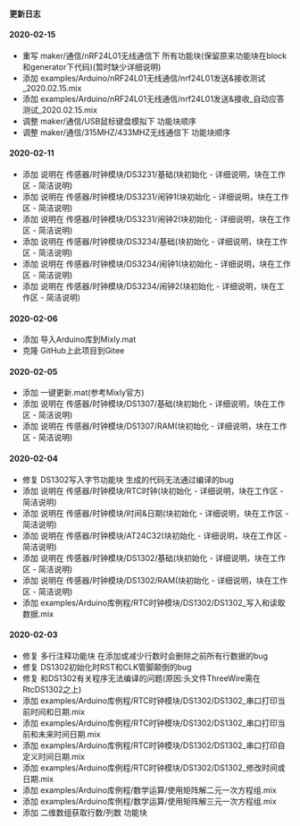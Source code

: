 #### 更新日志
#### 2020-02-15
* 重写 maker/通信/nRF24L01无线通信下 所有功能块(保留原来功能块在block和generator下代码)(暂时缺少详细说明)
* 添加 examples/Arduino/nRF24L01无线通信/nrf24L01发送&接收测试_2020.02.15.mix
* 添加 examples/Arduino/nRF24L01无线通信/nrf24L01发送&接收_自动应答测试_2020.02.15.mix
* 调整 maker/通信/USB鼠标键盘模拟下 功能块顺序
* 调整 maker/通信/315MHZ/433MHZ无线通信下 功能块顺序

#### 2020-02-11
* 添加 说明在 传感器/时钟模块/DS3231/基础(块初始化 - 详细说明，块在工作区 - 简洁说明)
* 添加 说明在 传感器/时钟模块/DS3231/闹钟1(块初始化 - 详细说明，块在工作区 - 简洁说明)
* 添加 说明在 传感器/时钟模块/DS3231/闹钟2(块初始化 - 详细说明，块在工作区 - 简洁说明)
* 添加 说明在 传感器/时钟模块/DS3234/基础(块初始化 - 详细说明，块在工作区 - 简洁说明)
* 添加 说明在 传感器/时钟模块/DS3234/闹钟1(块初始化 - 详细说明，块在工作区 - 简洁说明)
* 添加 说明在 传感器/时钟模块/DS3234/闹钟2(块初始化 - 详细说明，块在工作区 - 简洁说明)

#### 2020-02-06
* 添加 导入Arduino库到Mixly.mat
* 克隆 GitHub上此项目到Gitee

#### 2020-02-05
* 添加 一键更新.mat(参考Mixly官方)
* 添加 说明在 传感器/时钟模块/DS1307/基础(块初始化 - 详细说明，块在工作区 - 简洁说明)
* 添加 说明在 传感器/时钟模块/DS1307/RAM(块初始化 - 详细说明，块在工作区 - 简洁说明)

#### 2020-02-04
* 修复 DS1302写入字节功能块 生成的代码无法通过编译的bug
* 添加 说明在 传感器/时钟模块/RTC时钟(块初始化 - 详细说明，块在工作区 - 简洁说明)
* 添加 说明在 传感器/时钟模块/时间&日期(块初始化 - 详细说明，块在工作区 - 简洁说明)
* 添加 说明在 传感器/时钟模块/AT24C32(块初始化 - 详细说明，块在工作区 - 简洁说明)
* 添加 说明在 传感器/时钟模块/DS1302/基础(块初始化 - 详细说明，块在工作区 - 简洁说明)
* 添加 说明在 传感器/时钟模块/DS1302/RAM(块初始化 - 详细说明，块在工作区 - 简洁说明)
* 添加 examples/Arduino库例程/RTC时钟模块/DS1302/DS1302_写入和读取数据.mix

#### 2020-02-03
* 修复 多行注释功能块 在添加或减少行数时会删除之前所有行数据的bug
* 修复 DS1302初始化时RST和CLK管脚颠倒的bug
* 修复 和DS1302有关程序无法编译的问题(原因:头文件ThreeWire需在RtcDS1302之上)
* 添加 examples/Arduino库例程/RTC时钟模块/DS1302/DS1302_串口打印当前时间和日期.mix
* 添加 examples/Arduino库例程/RTC时钟模块/DS1302/DS1302_串口打印当前和未来时间日期.mix
* 添加 examples/Arduino库例程/RTC时钟模块/DS1302/DS1302_串口打印自定义时间日期.mix
* 添加 examples/Arduino库例程/RTC时钟模块/DS1302/DS1302_修改时间或日期.mix
* 添加 examples/Arduino库例程/数学运算/使用矩阵解二元一次方程组.mix
* 添加 examples/Arduino库例程/数学运算/使用矩阵解三元一次方程组.mix
* 添加 二维数组获取行数/列数 功能块
